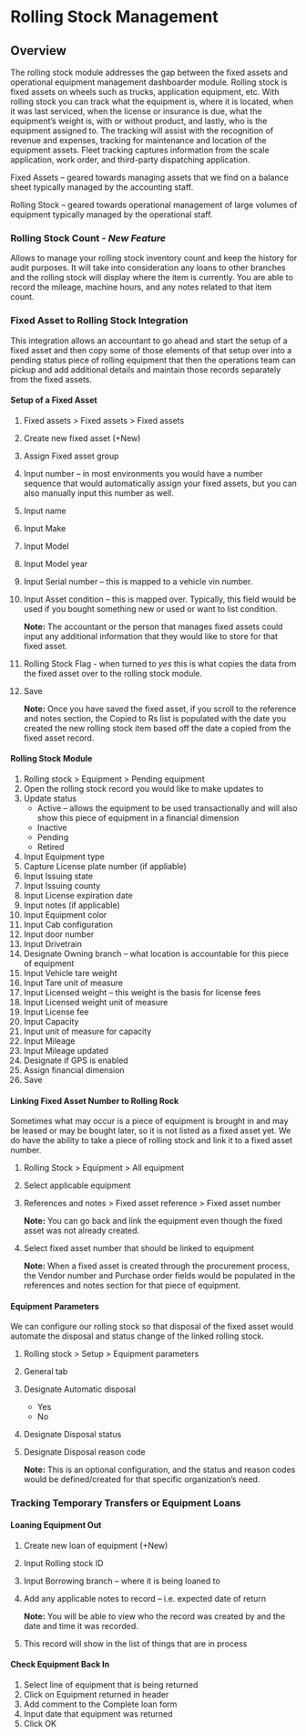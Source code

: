 ﻿# Rolling Stock Management

## Overview
The rolling stock module addresses the gap between the fixed assets and operational equipment management dashboarder module. Rolling stock is fixed assets on wheels such as trucks, application equipment, etc. With rolling stock you can track what the equipment is, where it is located, when it was last serviced, when the license or insurance is due, what the equipment’s weight is, with or without product, and lastly, who is the equipment assigned to. The tracking will assist with the recognition of revenue and expenses, tracking for maintenance and location of the equipment assets. Fleet tracking captures information from the scale application, work order, and third-party dispatching application. 

Fixed Assets – geared towards managing assets that we find on a balance sheet typically managed by the accounting staff.

Rolling Stock – geared towards operational management of large volumes of equipment typically managed by the operational staff.

### Rolling Stock Count - *New Feature* 
Allows to manage your rolling stock inventory count and keep the history for audit purposes. It will take into consideration any loans to other branches and the rolling stock will display where the item is currently. You are able to record the mileage, machine hours, and any notes related to that item count. 

### Fixed Asset to Rolling Stock Integration

This integration allows an accountant to go ahead and start the setup of a fixed asset and then copy some of those elements of that setup over into a pending status piece of rolling equipment that then the operations team can pickup and add additional details and maintain those records separately from the fixed assets.  

#### Setup of a Fixed Asset

1. Fixed assets > Fixed assets > Fixed assets
2. Create new fixed asset (+New)
3. Assign Fixed asset group
4. Input number – in most environments you would have a number sequence that would automatically assign your fixed assets, but you can also manually input this number as well. 
5. Input name 
6. Input Make 
7. Input Model 
8. Input Model year
9. Input Serial number – this is mapped to a vehicle vin number. 
10.	Input Asset condition – this is mapped over. Typically, this field would be used if you bought something new or used or want to list condition.

    **Note:** The accountant or the person that manages fixed assets could input any additional information that they would like to store for that fixed asset.

11. Rolling Stock Flag - when turned to *yes* this is what copies the data from the fixed asset over to the rolling stock module. 
12. Save

    **Note:** Once you have saved the fixed asset, if you scroll to the reference and notes section, the Copied to Rs list is populated with the date you created the new rolling stock item based off the date a copied from the fixed asset record.

#### Rolling Stock Module

1.	Rolling stock > Equipment > Pending equipment
2.	Open the rolling stock record you would like to make updates to 
3.	Update status
      - Active – allows the equipment to be used transactionally and will also show this piece of equipment in a financial dimension
      - Inactive
      - Pending 
      - Retired
4.	Input Equipment type 
5.	Capture License plate number (if appliable) 
6.	Input Issuing state 
7.	Input Issuing county 
8.	Input License expiration date 
9.	Input notes (if applicable) 
10.	Input Equipment color
11.	Input Cab configuration 
12.	Input door number
13.	Input Drivetrain
14.	Designate Owning branch – what location is accountable for this piece of equipment
15.	Input Vehicle tare weight 
16.	Input Tare unit of measure 
17.	Input Licensed weight – this weight is the basis for license fees 
18.	Input Licensed weight unit of measure
19.	Input License fee
20.	Input Capacity
21.	Input unit of measure for capacity 
22.	Input Mileage 
23.	Input Mileage updated 
24.	Designate if GPS is enabled 
25.	Assign financial dimension 
26.	Save

#### Linking Fixed Asset Number to Rolling Rock

Sometimes what may occur is a piece of equipment is brought in and may be leased or may be bought later, so it is not listed as a fixed asset yet. We do have the ability to take a piece of rolling stock and link it to a fixed asset number. 

1. Rolling Stock > Equipment > All equipment  
2. Select applicable equipment 
3. References and notes > Fixed asset reference > Fixed asset number

    **Note:** You can go back and link the equipment even though the fixed asset was not already created. 

4. Select fixed asset number that should be linked to equipment 

    **Note:** When a fixed asset is created through the procurement process, the Vendor number and Purchase order fields would be populated in the references and notes section for that piece of equipment.

#### Equipment Parameters

We can configure our rolling stock so that disposal of the fixed asset would automate the disposal and status change of the linked rolling stock. 

1. Rolling stock > Setup > Equipment parameters
2. General tab
3. Designate Automatic disposal 
      - Yes
      - No
4. Designate Disposal status
5. Designate Disposal reason code 

    **Note:** This is an optional configuration, and the status and reason codes would be defined/created for that specific organization’s need. 

### Tracking Temporary Transfers or Equipment Loans

#### Loaning Equipment Out

1.	Create new loan of equipment (+New)
2.	Input Rolling stock ID 
3.	Input Borrowing branch – where it is being loaned to 
4.	Add any applicable notes to record – i.e. expected date of return 

    **Note:** You will be able to view who the record was created by and the date and time it was recorded. 

5. This record will show in the list of things that are in process 

#### Check Equipment Back In

1. Select line of equipment that is being returned 
2. Click on Equipment returned in header 
3. Add comment to the Complete loan form
4. Input date that equipment was returned
5. Click OK 


